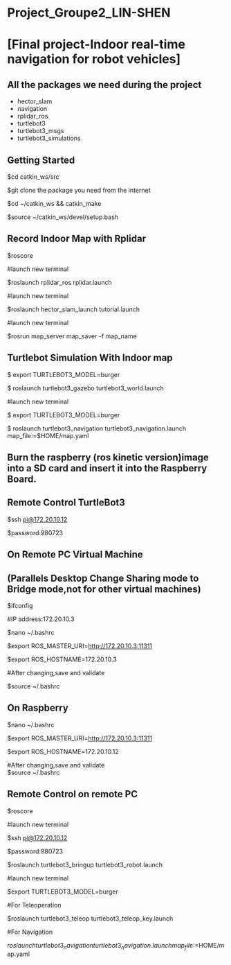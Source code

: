 # Project_Groupe2_LIN-SHEN


# [Final project-Indoor real-time navigation for robot vehicles]

All the packages we need during the project
-------------------------------------------
- hector_slam
- navigation
- rplidar_ros
- turtlebot3
- turtlebot3_msgs
- turtlebot3_simulations  

Getting Started  
---------------

$cd catkin_ws/src

$git clone the package you need from the internet  

$cd ~/catkin_ws && catkin_make  

$source ~/catkin_ws/devel/setup.bash  

Record Indoor Map with Rplidar  
------------------------------
$roscore  

#launch new terminal

$roslaunch rplidar_ros rplidar.launch  

#launch new terminal  

$roslaunch hector_slam_launch tutorial.launch  

#launch new terminal  

$rosrun map_server map_saver -f  map_name  

Turtlebot Simulation With Indoor map  
------------------------------------
$ export TURTLEBOT3_MODEL=burger  

$ roslaunch turtlebot3_gazebo turtlebot3_world.launch  

#launch new terminal  

$ export TURTLEBOT3_MODEL=burger  

$ roslaunch turtlebot3_navigation turtlebot3_navigation.launch map_file:=$HOME/map.yaml  

Burn the raspberry (ros kinetic version)image into a SD card and insert it into the Raspberry Board. 
-------------------------

Remote Control TurtleBot3  
------------------------- 
$ssh pi@172.20.10.12  

$password:980723  

On Remote PC Virtual Machine  
----------------------------
(Parallels Desktop Change Sharing mode to Bridge mode,not for other virtual machines)
----------------------------------

$ifconfig  

#IP address:172.20.10.3  

$nano ~/.bashrc  

$export ROS_MASTER_URI=http://172.20.10.3:11311  

$export ROS_HOSTNAME=172.20.10.3  

#After changing,save and validate  

$source ~/.bashrc  

On Raspberry  
------------
$nano ~/.bashrc  

$export ROS_MASTER_URI=http://172.20.10.3:11311  

$export ROS_HOSTNAME=172.20.10.12  

#After changing,save and validate  
$source ~/.bashrc  

Remote Control on remote PC  
---------------------------
$roscore  

#launch new terminal  

$ssh pi@172.20.10.12  

$password:980723  

$roslaunch turtlebot3_bringup turtlebot3_robot.launch  

#launch new terminal  

$export TURTLEBOT3_MODEL=burger  

#For Teleoperation  

$roslaunch turtlebot3_teleop turtlebot3_teleop_key.launch  

#For Navigation  

$roslaunch turtlebot3_navigation turtlebot3_navigation.launch map_file:=$HOME/map.yaml  
